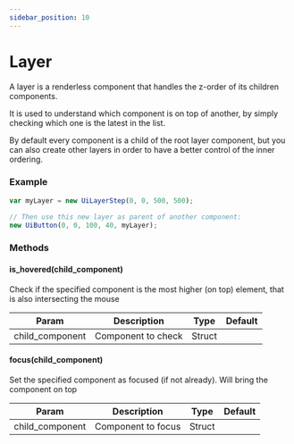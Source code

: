 ```yaml
---
sidebar_position: 10
---
```


# Layer

A layer is a renderless component that handles the z-order of its children components. 

It is used to understand which component is on top of another, by simply checking which one is the latest in the list.

By default every component is a child of the root layer component, but you can also create other layers in order to have a better control of the inner ordering.

### Example

```js
var myLayer = new UiLayerStep(0, 0, 500, 500);

// Then use this new layer as parent of another component:
new UiButton(0, 0, 100, 40, myLayer);
```

### Methods

#### is_hovered(child_component)

Check if the specified component is the most higher (on top) element, that is also intersecting the mouse

| Param           | Description        | Type   | Default |
|-----------------|--------------------|--------|---------|
| child_component | Component to check | Struct |         |

#### focus(child_component)

Set the specified component as focused (if not already). Will bring the component on top

| Param           | Description        | Type   | Default |
|-----------------|--------------------|--------|---------|
| child_component | Component to focus | Struct |         |

